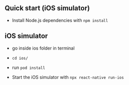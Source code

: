 ## Quick start (iOS simulator)

- Install Node.js dependencies with `npm install`

## iOS simulator
- go inside ios folder in terminal
- `cd ios/`
- run `pod install`

- Start the iOS simulator with `npx react-native run-ios`

